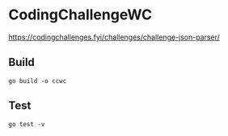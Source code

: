 # CodingChallengeWC

https://codingchallenges.fyi/challenges/challenge-json-parser/

## Build

```
go build -o ccwc
```

## Test

```
go test -v
```
